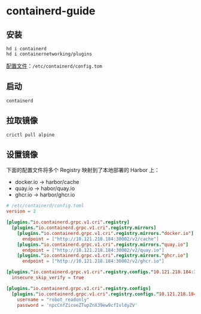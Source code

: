 # containerd-guide

## 安装
```shell
hd i containerd
hd i containernetworking/plugins
```

[配置文件](https://github.com/containerd/containerd/blob/main/docs/man/containerd-config.toml.5.md)：`/etc/containerd/config.tom`

## 启动
```shell
containerd
```

## 拉取镜像
```shell
crictl pull alpine 
```

## 设置镜像
下面的配置文件将多个 Registry 映射到了本地部署的 Harbor 上：

* docker.io -> harbor/cache
* quay.io -> habor/quay.io
* ghcr.io -> harbor/ghcr.io

```toml
# /etc/containerd/config.toml
version = 2

[plugins."io.containerd.grpc.v1.cri".registry]
  [plugins."io.containerd.grpc.v1.cri".registry.mirrors]
    [plugins."io.containerd.grpc.v1.cri".registry.mirrors."docker.io"]
      endpoint = ["http://10.121.218.184:30002/v2/cache"]
    [plugins."io.containerd.grpc.v1.cri".registry.mirrors."quay.io"]
      endpoint = ["http://10.121.218.184:30002/v2/quay.io"]
    [plugins."io.containerd.grpc.v1.cri".registry.mirrors."ghcr.io"]
      endpoint = ["http://10.121.218.184:30002/v2/ghcr.io"]

[plugins."io.containerd.grpc.v1.cri".registry.configs."10.121.218.184:30002".tls]
  insecure_skip_verify = true

[plugins."io.containerd.grpc.v1.cri".registry.configs]
  [plugins."io.containerd.grpc.v1.cri".registry.configs."10.121.218.184:30002".auth]
    username = "robot_readonly"
    password = 'npcCnfZicoeZTupZnX39ew9cfIvldyZV'
```
